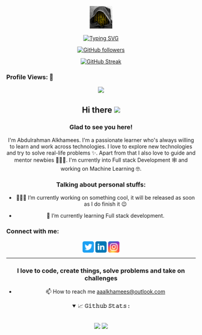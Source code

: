 <?php $image = 'https://github.com/Abd-ulRahman/Abd-ulRahman/blob/main/images/bg.jpg'; // fetch the ACF field ?>
<div align="center"  background-image: url($image)>

![Banner](https://github.com/Abd-ulRahman/Abd-ulRahman/blob/main/my_avatar.gif)

[![Typing SVG](https://readme-typing-svg.herokuapp.com?font=Architects+Daughter&color=860000&size=30&lines=Hey!+It's+Abdulrahman!;I'm+a+web+and+application+Developer...;I'm+also+Machine+Learning+Student;And+I'm+a+proud+Saudi+SA)](https://git.io/typing-svg)

[![GitHub followers](https://img.shields.io/github/followers/Abd-ulRahman.svg?style=social&label=Followers)](https://github.com/Abd-ulRahman?tab=followers)

[![GitHub Streak](https://streak-stats.demolab.com?user=Abd-ulRahman&background=66000000)](https://git.io/streak-stats)
<!-- visitor counter -->
<h3 align="left">Profile Views: 🧐</h3>
<p align="center"> 
  <img src="https://profile-counter.glitch.me/Abd-ulRahman/count.svg" />
</p>
<!-- 
  ![Profile Views](https://gpvc.arturio.dev/Abd-ulRahman)
 -->
<!-- welcome message -->
<h2>Hi there <img src="https://media.giphy.com/media/hvRJCLFzcasrR4ia7z/giphy.gif" width="25px"></h2>

<h3>Glad to see you here!</h3>

<!-- About me -->
<p>
I'm Abdulrahman Alkhamees. I'm a passionate learner who's always willing to learn and work across technologies. I love to explore new technologies and try to solve real-life problems ✨. Apart from that I also love to guide and mentor newbies 👨🏻‍💻. I'm currently into Full stack Development 🕸️ and working on Machine Learning 🤓.
</p>

<!-- Personal Stuffs -->
<h3> Talking about personal stuffs:</h3>

- 👨🏽‍💻 I’m currently working on something cool, it will be released as soon as I do finish it 😉

- 🌱 I’m currently learning Full stack development.

<!-- Connect with me -->
<h3 align="left">Connect with me:</h3>
<p align="left">

<a href="https://twitter.com/Alkhamees_1970" target="blank"><img align="center" src="https://github.com/Abd-ulRahman/Abd-ulRahman/blob/main/assets/twitter.svg" alt="Abd-ulRahman" height="30" width="30" /></a>
<a href="https://linkedin.com/in/abdulrahman-alkhamees-83675320a" target="blank"><img align="center" src="https://github.com/Abd-ulRahman/Abd-ulRahman/blob/main/assets/linkedin.svg" alt="Abd-ulRahman" height="30" width="30" /></a>
<a href="https://instagram.com/abdulrahman.alkhamees" target="blank"><img align="center" src="https://github.com/Abd-ulRahman/Abd-ulRahman/blob/main/assets/instagram.svg" alt="Abd-ulRahman" height="30" width="30" /></a>
</p>

</head>


<!-- GITHUB STATS -->

<hr>
<h3 align="center">I love to code, create things, solve problems and take on challenges</h3>
  <ul>
    <li>📫 How to reach me <a href="mailto:aaalkhamees@outlook.com">aaalkhamees@outlook.com</a></li>
  </ul>
<details open="">
<summary>
  <g-emoji class="g-emoji" alias="chart_with_upwards_trend" fallback-src="https://github.githubassets.com/images/icons/emoji/unicode/1f4c8.png">📈</g-emoji>
  <strong>𝙶𝚒𝚝𝚑𝚞𝚋 𝚂𝚝𝚊𝚝𝚜 : </strong>
</summary>
<br/>

<p>
<!-- GitHub Stats -->
<img height="180em" src="https://github-readme-stats.vercel.app/api?username=Abd-ulRahman&bg_color=66000000&show_icons=true&hide_border=false" />

<!-- Most Used Languages -->
<img height="180em" src="https://github-readme-stats.vercel.app/api/top-langs/?username=Abd-ulRahman&bg_color=66000000&exclude_repo=KNN-Image-Classification&show_icons=true&hide_border=false&layout=compact&langs_count=10"/>
</p>
</details>
</hr>
</div>
